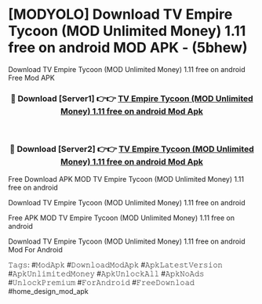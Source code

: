 # [MODYOLO] Download TV Empire Tycoon (MOD Unlimited Money) 1.11 free on android MOD APK - (5bhew)
Download TV Empire Tycoon (MOD Unlimited Money) 1.11 free on android Free Mod APK

<div align="center">
<h3>🔴 Download [Server1] 👉👉 <a href="https://apk-comot.site?title=TV_Empire_Tycoon_(MOD_Unlimited_Money)_1.11_free_on_android">TV Empire Tycoon (MOD Unlimited Money) 1.11 free on android Mod Apk</a></h3><br>

<h3>🔴 Download [Server2] 👉👉 <a href="https://apk-comot.site?title=TV_Empire_Tycoon_(MOD_Unlimited_Money)_1.11_free_on_android">TV Empire Tycoon (MOD Unlimited Money) 1.11 free on android Mod Apk</a></h3>
</div>


Free Download APK MOD TV Empire Tycoon (MOD Unlimited Money) 1.11 free on android

Download TV Empire Tycoon (MOD Unlimited Money) 1.11 free on android 

Free APK MOD TV Empire Tycoon (MOD Unlimited Money) 1.11 free on android 

Download TV Empire Tycoon (MOD Unlimited Money) 1.11 free on android Mod For Android

𝚃𝚊𝚐𝚜: #𝙼𝚘𝚍𝙰𝚙𝚔 #𝙳𝚘𝚠𝚗𝚕𝚘𝚊𝚍𝙼𝚘𝚍𝙰𝚙𝚔 #𝙰𝚙𝚔𝙻𝚊𝚝𝚎𝚜𝚝𝚅𝚎𝚛𝚜𝚒𝚘𝚗 #𝙰𝚙𝚔𝚄𝚗𝚕𝚒𝚖𝚒𝚝𝚎𝚍𝙼𝚘𝚗𝚎𝚢 #𝙰𝚙𝚔𝚄𝚗𝚕𝚘𝚌𝚔𝙰𝚕𝚕 #𝙰𝚙𝚔𝙽𝚘𝙰𝚍𝚜 #𝚄𝚗𝚕𝚘𝚌𝚔𝙿𝚛𝚎𝚖𝚒𝚞𝚖 #𝙵𝚘𝚛𝙰𝚗𝚍𝚛𝚘𝚒𝚍 #𝙵𝚛𝚎𝚎𝙳𝚘𝚠𝚗𝚕𝚘𝚊𝚍 #home_design_mod_apk